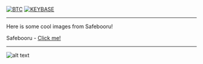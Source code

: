[![BTC](https://img.shields.io/badge/btc-donate-red?color=f08b16&logo=bitcoin)](https://www.blockchain.com/btc/address/bc1q7jzctmsqy88kdr7qw8dzyyr0d36776dx8mnau2)
[![KEYBASE](https://img.shields.io/badge/KEYBASE-d1snIn-blue)](http://keybase.io/d1snln)

***

Неre is some cool images from Safebooru!

Safebooru - [Click me!](https://safebooru.org)

***

![alt text](https://github.com/DisNin/hentaibase/blob/main/entrance/posters/8acfa218cbec796f4ea8c30b290eb8cb9cde39b8.jpg?raw=true)
